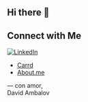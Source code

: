 ## Hi there 👋

## Connect with Me

[![LinkedIn](https://img.shields.io/badge/LinkedIn-Connect-blue?style=flat&logo=linkedin)](https://www.linkedin.com/in/david-ambalov-1a527828b)

- [Carrd](https://davidambalov.carrd.co)  
- [About.me](https://about.me/davidambalov)

— con amor,  
David Ambalov

<!--
**Hamstaar/Hamstaar** is a ✨ _special_ ✨ repository because its `README.md` (this file) appears on your GitHub profile.

Here are some ideas to get you started:

- 🔭 I’m currently working on ...
- 🌱 I’m currently learning ...
- 👯 I’m looking to collaborate on ...
- 🤔 I’m looking for help with ...
- 💬 Ask me about ...
- 📫 How to reach me: ...
- 😄 Pronouns: ...
- ⚡ Fun fact: ...
-->
